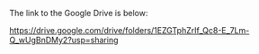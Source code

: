 The link to the Google Drive is below:

https://drive.google.com/drive/folders/1EZGTphZrIf_Qc8-E_7Lm-Q_wUgBnDMy2?usp=sharing
